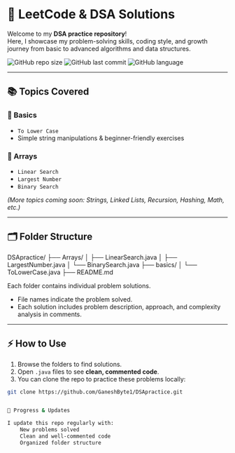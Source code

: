 # 🚀 LeetCode & DSA Solutions

Welcome to my **DSA practice repository**!  
Here, I showcase my problem-solving skills, coding style, and growth journey from basic to advanced algorithms and data structures.

![GitHub repo size](https://img.shields.io/github/repo-size/GaneshByte1/DSApractice)
![GitHub last commit](https://img.shields.io/github/last-commit/GaneshByte1/DSApractice)
![GitHub language](https://img.shields.io/github/languages/top/GaneshByte1/DSApractice)

---

## 📚 Topics Covered

### 🔹 Basics

- `To Lower Case`
- Simple string manipulations & beginner-friendly exercises

### 🔹 Arrays

- `Linear Search`
- `Largest Number`
- `Binary Search`

_(More topics coming soon: Strings, Linked Lists, Recursion, Hashing, Math, etc.)_

---

## 🗂 Folder Structure

DSApractice/
├── Arrays/
│ ├── LinearSearch.java
│ ├── LargestNumber.java
│ └── BinarySearch.java
├── basics/
│ └── ToLowerCase.java
├── README.md

Each folder contains individual problem solutions.

- File names indicate the problem solved.
- Each solution includes problem description, approach, and complexity analysis in comments.

---

## ⚡ How to Use

1. Browse the folders to find solutions.
2. Open `.java` files to see **clean, commented code**.
3. You can clone the repo to practice these problems locally:

```bash
git clone https://github.com/GaneshByte1/DSApractice.git


🌟 Progress & Updates

I update this repo regularly with:
    New problems solved
    Clean and well-commented code
    Organized folder structure

```
